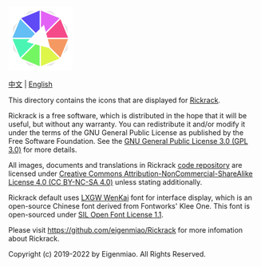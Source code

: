 ![Rickrack](full/icon_full_128.png)

[中文](https://eigenmiao.com/yanhuo/) | [English](https://eigenmiao.com/rickrack/)

This directory contains the icons that are displayed for [Rickrack](https://github.com/eigenmiao/Rickrack).

Rickrack is a free software, which is distributed in the hope that it will be useful, but without any warranty. You can redistribute it and/or modify it under the terms of the GNU General Public License as published by the Free Software Foundation. See the [GNU General Public License 3.0 (GPL 3.0)](https://www.gnu.org/licenses/) for more details.

All images, documents and translations in Rickrack [code repository](https://github.com/eigenmiao/Rickrack) are licensed under [Creative Commons Attribution-NonCommercial-ShareAlike License 4.0 (CC BY-NC-SA 4.0)](https://creativecommons.org/licenses/by-nc-sa/4.0/) unless stating additionally.

Rickrack default uses [LXGW WenKai](https://github.com/lxgw/LxgwWenKai) font for interface display, which is an open-source Chinese font derived from Fontworks' Klee One. This font is open-sourced under [SIL Open Font License 1.1](http://scripts.sil.org/OFL).

Please visit https://github.com/eigenmiao/Rickrack for more infomation about Rickrack.

Copyright (c) 2019-2022 by Eigenmiao. All Rights Reserved.
